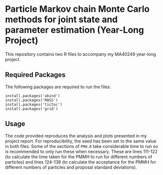 # Particle Markov chain Monte Carlo methods for joint state and parameter estimation (Year-Long Project)

This repository contains two R files to accompany my MA40249 year-long project.

## Required Packages

The following packages are required to run the files:

```{r}
install.packages('abind')
install.packages('MASS')
install.packages('tictoc')
install.packages('grid')
```

## Usage

The code provided reproduces the analysis and plots presented in my project report. For reproducibility, the seed has been set to the same value in both files. Some of the sections of ```PMH.R``` take considerable time to run so is recommended to only run these when necessary. These are lines 111-122 (to calculate the time taken for the PMMH to run for different numbers of particles) and lines 124-138 (to calculate the acceptance for the PMMH for different numbers of particles and proposal standard deviations).
